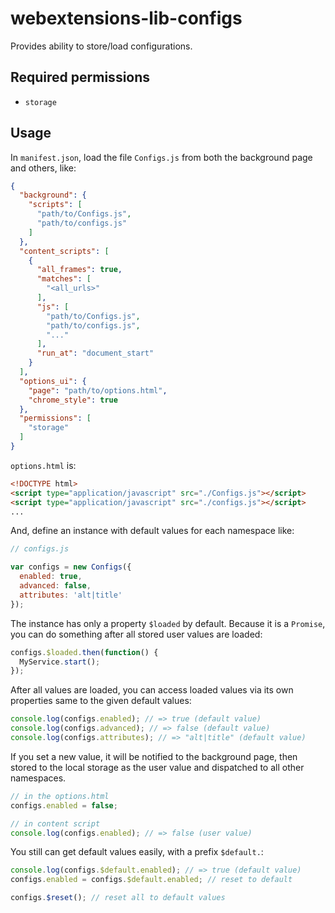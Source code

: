 # webextensions-lib-configs

Provides ability to store/load configurations.

## Required permissions

 * `storage`

## Usage

In `manifest.json`, load the file `Configs.js` from both the background page and others, like:

```json
{
  "background": {
    "scripts": [
      "path/to/Configs.js",
      "path/to/configs.js"
    ]
  },
  "content_scripts": [
    {
      "all_frames": true,
      "matches": [
        "<all_urls>"
      ],
      "js": [
        "path/to/Configs.js",
        "path/to/configs.js",
        "..."
      ],
      "run_at": "document_start"
    }
  ],
  "options_ui": {
    "page": "path/to/options.html",
    "chrome_style": true
  },
  "permissions": [
    "storage"
  ]
}
```

`options.html` is:

```html
<!DOCTYPE html>
<script type="application/javascript" src="./Configs.js"></script>
<script type="application/javascript" src="./configs.js"></script>
...
```

And, define an instance with default values for each namespace like:

```javascript
// configs.js

var configs = new Configs({
  enabled: true,
  advanced: false,
  attributes: 'alt|title'
});
```

The instance has only a property `$loaded` by default. Because it is a `Promise`, you can do something after all stored user values are loaded:

```javascript
configs.$loaded.then(function() {
  MyService.start();
});
```

After all values are loaded, you can access loaded values via its own properties same to the given default values:

```javascript
console.log(configs.enabled); // => true (default value)
console.log(configs.advanced); // => false (default value)
console.log(configs.attributes); // => "alt|title" (default value)
```

If you set a new value, it will be notified to the background page, then stored to the local storage as the user value and dispatched to all other namespaces.

```javascript
// in the options.html
configs.enabled = false;
```

```javascript
// in content script
console.log(configs.enabled); // => false (user value)
```

You still can get default values easily, with a prefix `$default.`:

```javascript
console.log(configs.$default.enabled); // => true (default value)
configs.enabled = configs.$default.enabled; // reset to default

configs.$reset(); // reset all to default values
```

